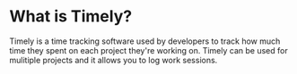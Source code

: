 # What is Timely?

Timely is a time tracking software used by developers to track how much time they spent on each project they're working on.
Timely can be used for mulitiple projects and it allows you to log work sessions.

